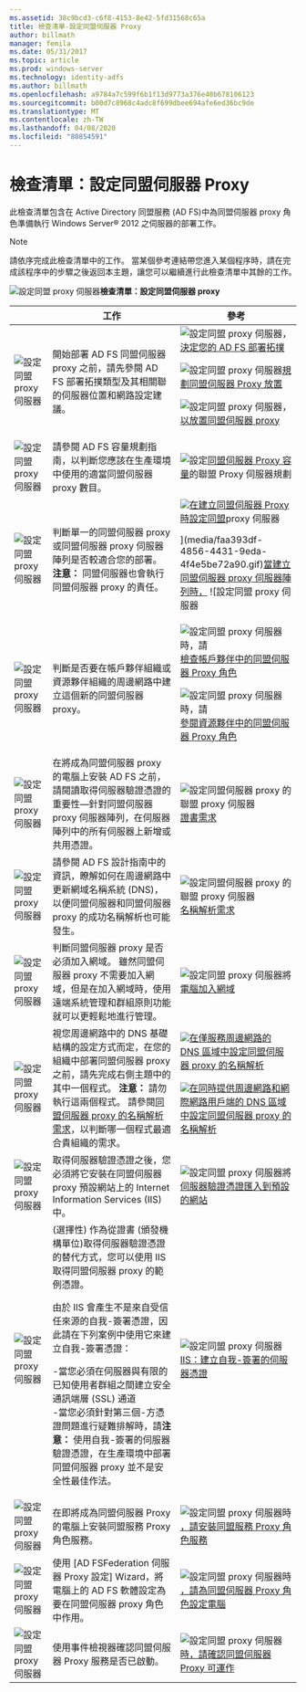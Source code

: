 ```yaml
---
ms.assetid: 38c9bcd3-c6f8-4153-8e42-5fd31568c65a
title: 檢查清單-設定同盟伺服器 Proxy
author: billmath
manager: femila
ms.date: 05/31/2017
ms.topic: article
ms.prod: windows-server
ms.technology: identity-adfs
ms.author: billmath
ms.openlocfilehash: a9784a7c599f6b1f13d9773a376e40b678106123
ms.sourcegitcommit: b00d7c8968c4adc8f699dbee694afe6ed36bc9de
ms.translationtype: MT
ms.contentlocale: zh-TW
ms.lasthandoff: 04/08/2020
ms.locfileid: "80854591"
---
```

# <a name="checklist-setting-up-a-federation-server-proxy"></a>檢查清單：設定同盟伺服器 Proxy

此檢查清單包含在 Active Directory 同盟服務 \(AD FS\)中為同盟伺服器 proxy 角色準備執行 Windows Server&reg; 2012 之伺服器的部署工作。  
  
> [!NOTE]  
> 請依序完成此檢查清單中的工作。 當某個參考連結帶您進入某個程序時，請在完成該程序中的步驟之後返回本主題，讓您可以繼續進行此檢查清單中其餘的工作。  
  
![設定同盟 proxy 伺服器](media/2b05dce3-938f-4168-9b8f-1f4398cbdb9b.gif)**檢查清單：設定同盟伺服器 proxy**  
  
||工作|參考|  
|-|--------|-------------|  
|![設定同盟 proxy 伺服器](media/icon_checkboxo.gif)|開始部署 AD FS 同盟伺服器 proxy 之前，請先參閱 AD FS 部署拓撲類型及其相關聯的伺服器位置和網路設定建議。|![設定同盟 proxy 伺服器，](media/faa393df-4856-4431-9eda-4f4e5be72a90.gif)[決定您的 AD FS 部署拓撲](https://technet.microsoft.com/library/gg982491.aspx)<p>![設定同盟 proxy 伺服器](media/faa393df-4856-4431-9eda-4f4e5be72a90.gif)[規劃同盟伺服器 Proxy 放置](https://technet.microsoft.com/library/dd807130.aspx)<p>![設定同盟 proxy 伺服器，](media/faa393df-4856-4431-9eda-4f4e5be72a90.gif)[以放置同盟伺服器 proxy](https://technet.microsoft.com/library/dd807048.aspx)|  
|![設定同盟 proxy 伺服器](media/icon_checkboxo.gif)|請參閱 AD FS 容量規劃指南，以判斷您應該在生產環境中使用的適當同盟伺服器 proxy 數目。|![設定](media/faa393df-4856-4431-9eda-4f4e5be72a90.gif)[同盟伺服器 Proxy 容量](https://technet.microsoft.com/library/gg749898.aspx)的聯盟 Proxy 伺服器規劃|  
|![設定同盟 proxy 伺服器](media/icon_checkboxo.gif)|判斷單一的同盟伺服器 proxy 或同盟伺服器 proxy 伺服器陣列是否較適合您的部署。 **注意：** 同盟伺服器也會執行同盟伺服器 proxy 的責任。|![](media/faa393df-4856-4431-9eda-4f4e5be72a90.gif)[在建立同盟伺服器 Proxy 時設定同盟](https://technet.microsoft.com/library/dd807032.aspx)proxy 伺服器<p>](media/faa393df-4856-4431-9eda-4f4e5be72a90.gif)[當建立同盟伺服器 proxy 伺服器陣列時，](https://technet.microsoft.com/library/dd807082.aspx) ![設定同盟 proxy 伺服器|  
|![設定同盟 proxy 伺服器](media/icon_checkboxo.gif)|判斷是否要在帳戶夥伴組織或資源夥伴組織的周邊網路中建立這個新的同盟伺服器 proxy。|![設定同盟 proxy 伺服器時，請](media/faa393df-4856-4431-9eda-4f4e5be72a90.gif)[檢查帳戶夥伴中的同盟伺服器 Proxy 角色](https://technet.microsoft.com/library/dd807109.aspx)<p>![設定同盟 proxy 伺服器時，請](media/faa393df-4856-4431-9eda-4f4e5be72a90.gif)[參閱資源夥伴中的同盟伺服器 Proxy 角色](https://technet.microsoft.com/library/dd807052.aspx)|  
|![設定同盟 proxy 伺服器](media/icon_checkboxo.gif)|在將成為同盟伺服器 proxy 的電腦上安裝 AD FS 之前，請閱讀取得伺服器驗證憑證的重要性—針對同盟伺服器 proxy 伺服器陣列，在伺服器陣列中的所有伺服器上新增或共用憑證。|![設定同盟伺服器 proxy 的聯盟 proxy 伺服器](media/faa393df-4856-4431-9eda-4f4e5be72a90.gif)[證書需求](https://technet.microsoft.com/library/dd807054.aspx)|  
|![設定同盟 proxy 伺服器](media/icon_checkboxo.gif)|請參閱 AD FS 設計指南中的資訊，瞭解如何在周邊網路中更新網域名稱系統 \(DNS\)，以便同盟伺服器和同盟伺服器 proxy 的成功名稱解析也可能發生。|![設定同盟伺服器 proxy 的聯盟 proxy 伺服器](media/faa393df-4856-4431-9eda-4f4e5be72a90.gif)[名稱解析需求](https://technet.microsoft.com/library/dd807055.aspx)|  
|![設定同盟 proxy 伺服器](media/icon_checkboxo.gif)|判斷同盟伺服器 proxy 是否必須加入網域。 雖然同盟伺服器 proxy 不需要加入網域，但是在加入網域時，使用遠端系統管理和群組原則功能就可以更輕鬆地進行管理。|![設定同盟 proxy 伺服器將](media/15dd35b6-6cc6-421f-93f8-7109920e7144.gif)[電腦加入網域](Join-a-Computer-to-a-Domain.md)|  
|![設定同盟 proxy 伺服器](media/icon_checkboxo.gif)|視您周邊網路中的 DNS 基礎結構的設定方式而定，在您的組織中部署同盟伺服器 proxy 之前，請先完成右側主題中的其中一個程式。 **注意：** 請勿執行這兩個程式。 請參閱[同盟伺服器 proxy 的名稱解析需求](https://technet.microsoft.com/library/dd807055.aspx)，以判斷哪一個程式最適合貴組織的需求。|![](media/15dd35b6-6cc6-421f-93f8-7109920e7144.gif)[在僅服務周邊網路的 DNS 區域中設定同盟伺服器 proxy 的名稱解析](Configure-Name-Resolution-for-a-Federation-Server-Proxy-in-a-DNS-Zone-That-Serves-Only-the-Perimeter-Network.md)<p>![](media/15dd35b6-6cc6-421f-93f8-7109920e7144.gif)[在同時提供周邊網路和網際網路用戶端的 DNS 區域中設定同盟伺服器 proxy 的名稱解析](Configure-Name-Resolution-for-a-Federation-Server-Proxy-in-a-DNS-Zone-That-Serves-Both-the-Perimeter-Network-and-Internet-Clients.md)|  
|![設定同盟 proxy 伺服器](media/icon_checkboxo.gif)|取得伺服器驗證憑證之後，您必須將它安裝在同盟伺服器 proxy 預設網站上的 Internet Information Services \(IIS\) 中。|![設定同盟 proxy 伺服器將](media/15dd35b6-6cc6-421f-93f8-7109920e7144.gif)[伺服器驗證憑證匯入到預設的網站](Import-a-Server-Authentication-Certificate-to-the-Default-Web-Site.md)|  
|![設定同盟 proxy 伺服器](media/icon_checkboxo.gif)|\(選擇性\) 作為從證書 \(頒發機構單位\)取得伺服器驗證憑證的替代方式，您可以使用 IIS 取得同盟伺服器 proxy 的範例憑證。<p>由於 IIS 會產生不是來自受信任來源的自我\-簽署憑證，因此請在下列案例中使用它來建立自我\-簽署憑證：<p>-當您必須在伺服器與有限的已知使用者群組之間建立安全通訊端層 \(SSL\) 通道<br />-當您必須針對第三個\-方憑證問題進行疑難排解時，請**注意：** 使用自我\-簽署的伺服器驗證憑證，在生產環境中部署同盟伺服器 proxy 並不是安全性最佳作法。|![設定同盟 proxy 伺服器](media/15dd35b6-6cc6-421f-93f8-7109920e7144.gif)[IIS：建立自我\-簽署的伺服器憑證](https://go.microsoft.com/fwlink/?LinkID=108271)|  
|![設定同盟 proxy 伺服器](media/icon_checkboxo.gif)|在即將成為同盟伺服器 Proxy 的電腦上安裝同盟服務 Proxy 角色服務。|![設定同盟 proxy 伺服器時](media/15dd35b6-6cc6-421f-93f8-7109920e7144.gif)[，請安裝同盟服務 Proxy 角色服務](Install-the-Federation-Service-Proxy-Role-Service.md)|  
|![設定同盟 proxy 伺服器](media/icon_checkboxo.gif)|使用 [AD FSFederation 伺服器 Proxy 設定] Wizard，將電腦上的 AD FS 軟體設定為要在同盟伺服器 proxy 角色中作用。|![設定同盟 proxy 伺服器時](media/15dd35b6-6cc6-421f-93f8-7109920e7144.gif)[，請為同盟伺服器 Proxy 角色設定電腦](Configure-a-Computer-for-the-Federation-Server-Proxy-Role.md)|  
|![設定同盟 proxy 伺服器](media/icon_checkboxo.gif)|使用事件檢視器確認同盟伺服器 Proxy 服務是否已啟動。|![設定同盟 proxy 伺服器](media/15dd35b6-6cc6-421f-93f8-7109920e7144.gif)[時，請確認同盟伺服器 Proxy 可運作](Verify-That-a-Federation-Server-Proxy-Is-Operational.md)|  
